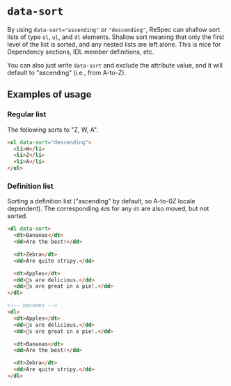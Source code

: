 # `data-sort`

By using `data-sort="ascending"` or `"descending"`, ReSpec can shallow sort lists of type `ol`, `ul`, and `dl` elements. Shallow sort meaning that only the first level of the list is sorted, and any nested lists are left alone. This is nice for Dependency sections, IDL member definitions, etc.

You can also just write `data-sort` and exclude the attribute value, and it will default to "ascending" (i.e., from A-to-Z).

## Examples of usage

### Regular list

The following sorts to "Z, W, A".

```html
<ul data-sort="descending">
  <li>W</li>
  <li>Z</li>
  <li>A</li>
</ul>
```

### Definition list

Sorting a definition list ("ascending" by default, so A-to-0Z locale dependent). The corresponding `dd`s for any `dt` are also moved, but not sorted.

```html
<dl data-sort>
  <dt>Bananas</dt>
  <dd>Are the best!</dd>

  <dt>Zebra</dt>
  <dd>Are quite stripy.</dd>

  <dt>Apples</dt>
  <dd>🍎s are delicious.</dd>
  <dd>🍏s are great in a pie!.</dd>
</dl>

<!-- becomes -->
<dl>
  <dt>Apples</dt>
  <dd>🍎s are delicious.</dd>
  <dd>🍏s are great in a pie!.</dd>

  <dt>Bananas</dt>
  <dd>Are the best!</dd>

  <dt>Zebra</dt>
  <dd>Are quite stripy.</dd>
</dl>
```
